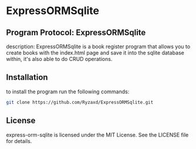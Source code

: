 # ExpressORMSqlite

## Program Protocol: ExpressORMSqlite

description: ExpressORMSqlite is a book register program that allows you to create books with the index.html page and save it into the sqlite database within, it's also able to do CRUD operations.

## Installation

to install the program run the following commands:

```bash
git clone https://github.com/Ryzaxd/ExpressORMSqlite.git
```

## License
express-orm-sqlite is licensed under the MIT License. See the LICENSE file for details.

